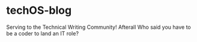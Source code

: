 # techOS-blog
Serving to the Technical Writing Community! Afterall Who said you have to be a coder to land an IT role?
